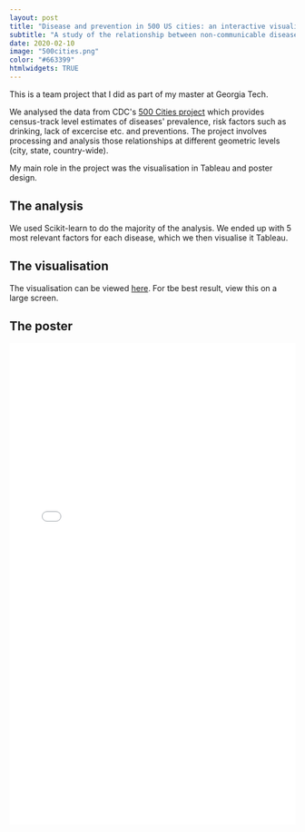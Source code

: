 ```yaml
---
layout: post
title: "Disease and prevention in 500 US cities: an interactive visualisation"
subtitle: "A study of the relationship between non-communicable diseases, risk factors and preventions in 500 US cities"
date: 2020-02-10
image: "500cities.png"
color: "#663399"
htmlwidgets: TRUE
---
```


This is a team project that I did as part of my master at Georgia Tech.

We analysed the data from CDC's [500 Cities project](https://www.cdc.gov/500cities/index.htm) which provides census-track level estimates of diseases' prevalence, risk factors such as drinking, lack of excercise etc. and preventions. The project involves processing and analysis those relationships at different geometric levels (city, state, country-wide).

My main role in the project was the visualisation in Tableau and poster design.

## The analysis
We used Scikit-learn to do the majority of the analysis. We ended up with 5 most relevant factors for each disease, which we then visualise it Tableau.

## The visualisation
The visualisation can be viewed [here](https://public.tableau.com/profile/tri1422#!/vizhome/VizExamples2019_1_2_15543742823730/Story). For tbe best result, view this on a large screen.

## The poster

<embed style="width:100%; height:850px" src="/assets/files/500cities.pdf" type="application/pdf" />

